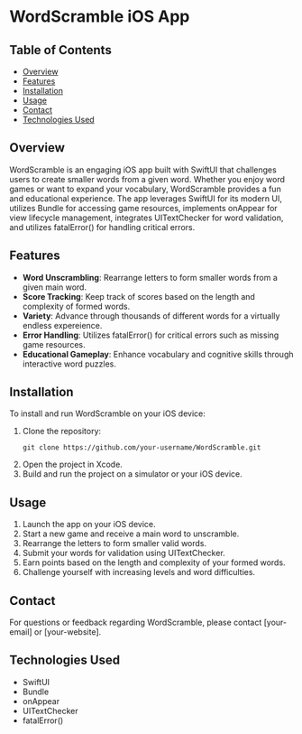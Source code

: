 # WordScramble iOS App

## Table of Contents
- [Overview](#overview)
- [Features](#features)
- [Installation](#installation)
- [Usage](#usage)
- [Contact](#contact)
- [Technologies Used](#technologies-used)

## Overview
WordScramble is an engaging iOS app built with SwiftUI that challenges users to create smaller words from a given word. Whether you enjoy word games or want to expand your vocabulary, WordScramble provides a fun and educational experience. The app leverages SwiftUI for its modern UI, utilizes Bundle for accessing game resources, implements onAppear for view lifecycle management, integrates UITextChecker for word validation, and utilizes fatalError() for handling critical errors.

## Features
- **Word Unscrambling**: Rearrange letters to form smaller words from a given main word.
- **Score Tracking**: Keep track of scores based on the length and complexity of formed words.
- **Variety**: Advance through thousands of different words for a virtually endless expereience.
- **Error Handling**: Utilizes fatalError() for critical errors such as missing game resources.
- **Educational Gameplay**: Enhance vocabulary and cognitive skills through interactive word puzzles.

## Installation
To install and run WordScramble on your iOS device:
1. Clone the repository:
   ```
   git clone https://github.com/your-username/WordScramble.git
   ```
2. Open the project in Xcode.
3. Build and run the project on a simulator or your iOS device.

## Usage
1. Launch the app on your iOS device.
2. Start a new game and receive a main word to unscramble.
3. Rearrange the letters to form smaller valid words.
4. Submit your words for validation using UITextChecker.
5. Earn points based on the length and complexity of your formed words.
6. Challenge yourself with increasing levels and word difficulties.

## Contact
For questions or feedback regarding WordScramble, please contact [your-email] or [your-website].

## Technologies Used
- SwiftUI
- Bundle
- onAppear
- UITextChecker
- fatalError()
